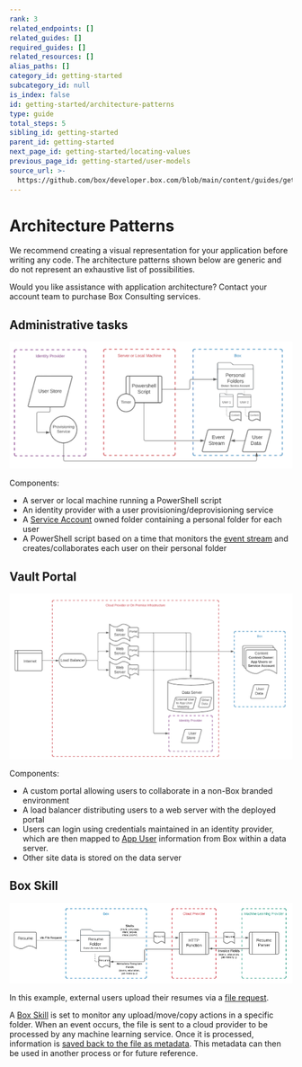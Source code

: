```yaml
---
rank: 3
related_endpoints: []
related_guides: []
required_guides: []
related_resources: []
alias_paths: []
category_id: getting-started
subcategory_id: null
is_index: false
id: getting-started/architecture-patterns
type: guide
total_steps: 5
sibling_id: getting-started
parent_id: getting-started
next_page_id: getting-started/locating-values
previous_page_id: getting-started/user-models
source_url: >-
  https://github.com/box/developer.box.com/blob/main/content/guides/getting-started/architecture-patterns.md
---
```

# Architecture Patterns

We recommend creating a visual representation for your application before
writing any code. The architecture patterns shown below are generic and do not
represent an exhaustive list of possibilities.

<Message type=tip>

Would you like assistance with application architecture?
Contact your account team to purchase Box Consulting services.

</Message>

## Administrative tasks

<ImageFrame center shadow border>

![Admin Tasks Diagram](images/admin_tasks.png)

</ImageFrame>

Components:

- A server or local machine running a PowerShell script
- An identity provider with a user provisioning/deprovisioning service
- A [Service Account][sa] owned folder containing a personal folder for each
  user
- A PowerShell script based on a time that monitors the [event stream][events]
  and creates/collaborates each user on their personal folder

## Vault Portal

<ImageFrame center shadow border>

![Vault Portal Diagram](images/vault_portal.png)

</ImageFrame>

Components:

- A custom portal allowing users to collaborate in a non-Box branded environment
- A load balancer distributing users to a web server with the deployed portal
- Users can login using credentials maintained in an identity provider, which
are then mapped to [App User][au] information from Box within a data server.
- Other site data is stored on the data server

## Box Skill

<ImageFrame center shadow border>

![Box Skill Diagram](images/box_skill.png)

</ImageFrame>

In this example, external users upload their resumes via a [file request][fr].

A [Box Skill][skill] is set to monitor any upload/move/copy actions in a
specific folder. When an event occurs, the file is sent to a cloud provider to
be processed by any machine learning service. Once it is processed, information
is [saved back to the file as metadata][metadata]. This metadata can then be
used in another process or for future reference.

[usermodel]: g://getting-started/user-models
[auth]: g://authentication
[apptype]: g://applications/select
[events]: e://resources/event
[userevents]: g://events/for-user
[sa]: g://getting-started/user-types/service-account
<!-- i18n-enable localize-links -->

[fr]: https://support.box.com/hc/en-us/articles/360045304813-Using-File-Request-to-get-Content-from-Anyone
<!-- i18n-disable localize-links -->

[skill]: g://applications/custom-skills
[au]: g://getting-started/user-types/app-users
[metadata]: e://post-files-id-metadata-global-boxSkillsCards